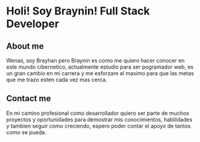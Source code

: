 # Holi! Soy Braynin! Full Stack Developer

## About me
Wenas, soy Brayhan pero Braynin es como me quiero hacer conocer en este mundo cibernetico, actualmente estudio para ser pogramador web, es un gran cambio en mi carrera y me esforzare al maximo para que las metas que me trazo esten cada vez mas cerca.

## Contact me
En mi camino profesional como desarrollador quiero ser parte de muchos proyectos y oportunidades para demostrar mis conocimientos, habilidades y tambien seguir como creciendo, espero poder contar el apoyo de tantos como se pueda.
